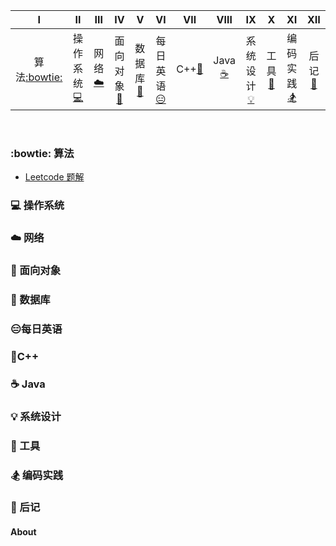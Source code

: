 | Ⅰ | Ⅱ | Ⅲ | Ⅳ | Ⅴ | Ⅵ | Ⅶ | Ⅷ | Ⅸ | Ⅹ | Ⅺ | Ⅻ |
| :--------: | :---------: | :---------: | :---------: | :---------: | :---------:| :---------: | :-------: | :-------:| :------:|:------:|:------:|
| 算法[:bowtie:](#bowtie-算法) | 操作系统[:computer:](#computer-操作系统)|网络[:cloud:](#cloud-网络) | 面向对象[:couple:](#couple-面向对象) |数据库[:floppy_disk:](#floppy_disk-数据库) | 每日英语[:expressionless:](#expressionless-每日英语)|C++[:grimacing:](#grimacing-C++) | Java [:coffee:](#coffee-java)| 系统设计[:bulb:](#bulb-系统设计)| 工具[:hammer:](#hammer-工具)| 编码实践[:snowboarder:](#snowboarder-编码实践)| 后记[:memo:](#memo-后记) |
<br>


### :bowtie: 算法
- [Leetcode 题解](https://github.com/Gongyihang/HelloWorld/blob/master/Leetcode/leetcode.md)
### :computer: 操作系统
### :cloud: 网络 
### :couple: 面向对象
### :floppy_disk: 数据库 
### :expressionless:每日英语
### :grimacing:C++
### :coffee: Java
### :bulb: 系统设计 
### :hammer: 工具 
### :snowboarder: 编码实践 
### :memo: 后记 
#### About
